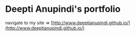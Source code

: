 # Deepti Anupindi's portfolio

navigate to my site => [http://www.deeptianupindi.github.io/](http://www.deeptianupindi.github.io/)
